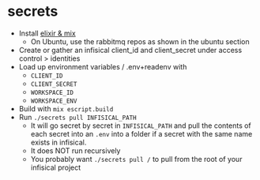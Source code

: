# secrets
- Install [elixir & mix](https://elixir-lang.org/install.html)
  - On Ubuntu, use the rabbitmq repos as shown in the ubuntu section
- Create or gather an infisical client_id and client_secret under access control > identities
- Load up environment variables / .env+readenv with
  - `CLIENT_ID`
  - `CLIENT_SECRET`
  - `WORKSPACE_ID`
  - `WORKSPACE_ENV`
- Build with `mix escript.build`
- Run `./secrets pull INFISICAL_PATH`
  - It will go secret by secret in `INFISICAL_PATH` and pull the contents of each secret into an `.env` into a folder if a secret with the same name exists in infisical.
  - It does NOT run recursively
  - You probably want `./secrets pull /` to pull from the root of your infisical project
